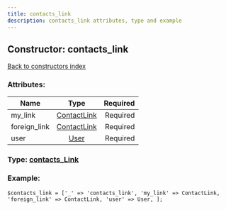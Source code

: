 ```yaml
---
title: contacts_link
description: contacts_link attributes, type and example
---
```

## Constructor: contacts\_link  
[Back to constructors index](index.md)



### Attributes:

| Name     |    Type       | Required |
|----------|:-------------:|---------:|
|my\_link|[ContactLink](../types/ContactLink.md) | Required|
|foreign\_link|[ContactLink](../types/ContactLink.md) | Required|
|user|[User](../types/User.md) | Required|



### Type: [contacts\_Link](../types/contacts_Link.md)


### Example:

```
$contacts_link = ['_' => 'contacts_link', 'my_link' => ContactLink, 'foreign_link' => ContactLink, 'user' => User, ];
```  


